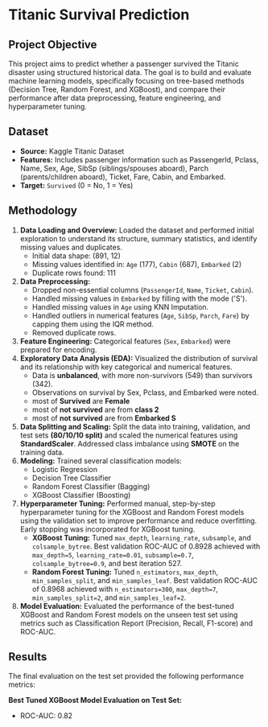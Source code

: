 # Titanic Survival Prediction

## Project Objective

This project aims to predict whether a passenger survived the Titanic disaster using structured historical data. The goal is to build and evaluate machine learning models, specifically focusing on tree-based methods (Decision Tree, Random Forest, and XGBoost), and compare their performance after data preprocessing, feature engineering, and hyperparameter tuning.

## Dataset

*   **Source:** Kaggle Titanic Dataset
*   **Features:** Includes passenger information such as PassengerId, Pclass, Name, Sex, Age, SibSp (siblings/spouses aboard), Parch (parents/children aboard), Ticket, Fare, Cabin, and Embarked.
*   **Target:** `Survived` (0 = No, 1 = Yes)

## Methodology

1.  **Data Loading and Overview:** Loaded the dataset and performed initial exploration to understand its structure, summary statistics, and identify missing values and duplicates.
    *   Initial data shape: (891, 12)
    *   Missing values identified in: `Age` (177), `Cabin` (687), `Embarked` (2)
    *   Duplicate rows found: 111
2.  **Data Preprocessing:**
    *   Dropped non-essential columns (`PassengerId`, `Name`, `Ticket`, `Cabin`).
    *   Handled missing values in `Embarked` by filling with the mode ('S').
    *   Handled missing values in `Age` using KNN Imputation.
    *   Handled outliers in numerical features (`Age`, `SibSp`, `Parch`, `Fare`) by capping them using the IQR method.
    *   Removed duplicate rows.
3.  **Feature Engineering:** Categorical features (`Sex`, `Embarked`) were prepared for encoding.
4.  **Exploratory Data Analysis (EDA):** Visualized the distribution of survival and its relationship with key categorical and numerical features.
    *   Data is **unbalanced**, with more non-survivors (549) than survivors (342).
    *   Observations on survival by Sex, Pclass, and Embarked were noted.
      - most of **Survived** are **Female**
      - most of **not survived** are from **class 2**
      - most of **not survived** are from **Embarked S**
5.  **Data Splitting and Scaling:** Split the data into training, validation, and test sets **(80/10/10 split)** and scaled the numerical features using **StandardScaler**. Addressed class imbalance using **SMOTE** on the training data.
6.  **Modeling:** Trained several classification models:
    *   Logistic Regression
    *   Decision Tree Classifier
    *   Random Forest Classifier (Bagging)
    *   XGBoost Classifier (Boosting)
7.  **Hyperparameter Tuning:** Performed manual, step-by-step hyperparameter tuning for the XGBoost and Random Forest models using the validation set to improve performance and reduce overfitting. Early stopping was incorporated for XGBoost tuning.
    *   **XGBoost Tuning:** Tuned `max_depth`, `learning_rate`, `subsample`, and `colsample_bytree`. Best validation ROC-AUC of 0.8928 achieved with `max_depth=5`, `learning_rate=0.01`, `subsample=0.7`, `colsample_bytree=0.9`, and best iteration 527.
    *   **Random Forest Tuning:** Tuned `n_estimators`, `max_depth`, `min_samples_split`, and `min_samples_leaf`. Best validation ROC-AUC of 0.8968 achieved with `n_estimators=300`, `max_depth=7`, `min_samples_split=2`, and `min_samples_leaf=2`.
8.  **Model Evaluation:** Evaluated the performance of the best-tuned XGBoost and Random Forest models on the unseen test set using metrics such as Classification Report (Precision, Recall, F1-score) and ROC-AUC.

## Results

The final evaluation on the test set provided the following performance metrics:

**Best Tuned XGBoost Model Evaluation on Test Set:**
- ROC-AUC: 0.82

